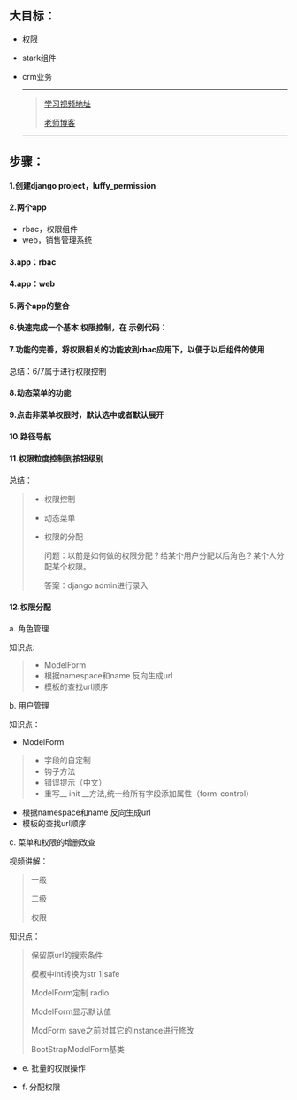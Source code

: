 ## 大目标：
- 权限

- stark组件

- crm业务

	---

	> [学习视频地址](https://www.bilibili.com/video/BV1vz411e7Yr)
	>
	> [老师博客](https://www.cnblogs.com/wupeiqi/articles/9178982.html)

	***

## 步骤：

#### 1.创建django project，luffy_permission

#### 2.两个app

- rbac，权限组件
- web，销售管理系统

#### 3.app：rbac

#### 4.app：web

#### 5.两个app的整合

#### 6.快速完成一个基本 权限控制，在 示例代码：

#### 7.功能的完善，将权限相关的功能放到rbac应用下，以便于以后组件的使用

总结：6/7属于进行权限控制

#### 8.动态菜单的功能

#### 9.点击非菜单权限时，默认选中或者默认展开

#### 10.路径导航

#### 11.权限粒度控制到按钮级别

总结：

> - 权限控制
>
> - 动态菜单
>
> - 权限的分配
>
>     问题：以前是如何做的权限分配？给某个用户分配以后角色？某个人分配某个权限。
>
>     答案：django admin进行录入

#### 12.权限分配

a. 角色管理

知识点:
> - ModelForm
> - 根据namespace和name 反向生成url
> - 模板的查找url顺序

b. 用户管理

知识点：

- ModelForm

> - 字段的自定制
> - 钩子方法
> - 错误提示（中文）
> - 重写__ init __方法,统一给所有字段添加属性（form-control）

- 根据namespace和name 反向生成url
- 模板的查找url顺序

c. 菜单和权限的增删改查

视频讲解：

> 一级
>
> 二级
>
> 权限

知识点：

>  保留原url的搜索条件
>
>  模板中int转换为str 1|safe
>
>  ModelForm定制 radio
>
>  ModelForm显示默认值
>
>  ModForm save之前对其它的instance进行修改
>
>  BootStrapModelForm基类

- e. 批量的权限操作

- f. 分配权限

